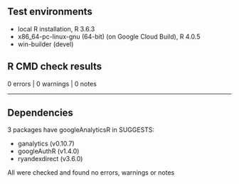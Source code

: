 ## Test environments
* local R installation, R 3.6.3
* x86_64-pc-linux-gnu (64-bit) (on Google Cloud Build), R 4.0.5
* win-builder (devel)


## R CMD check results

0 errors | 0 warnings | 0 notes

---

## Dependencies

3 packages have googleAnalyticsR in SUGGESTS:

* ganalytics (v0.10.7)
* googleAuthR (v1.4.0)
* ryandexdirect (v3.6.0)

All were checked and found no errors, warnings or notes

